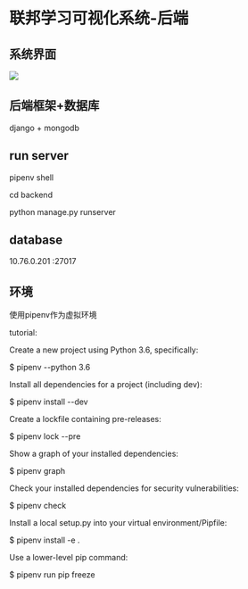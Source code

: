 # 联邦学习可视化系统-后端

## 系统界面
![](https://i.imgur.com/T7RDwep.jpg)

## 后端框架+数据库
django + mongodb

## run server

pipenv shell

cd backend

python manage.py runserver 

## database
10.76.0.201 :27017

## 环境
使用pipenv作为虚拟环境

tutorial:

 Create a new project using Python 3.6, specifically:

   $ pipenv --python 3.6

   Install all dependencies for a project (including dev):

   $ pipenv install --dev

   Create a lockfile containing pre-releases:

   $ pipenv lock --pre

   Show a graph of your installed dependencies:

   $ pipenv graph

   Check your installed dependencies for security vulnerabilities:

   $ pipenv check

   Install a local setup.py into your virtual environment/Pipfile:

   $ pipenv install -e .

   Use a lower-level pip command:

   $ pipenv run pip freeze

